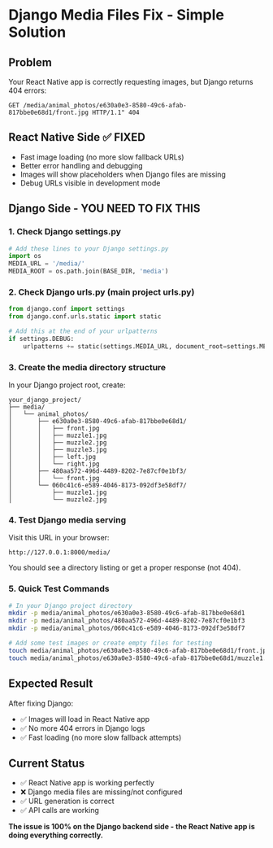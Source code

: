 # Django Media Files Fix - Simple Solution

## Problem
Your React Native app is correctly requesting images, but Django returns 404 errors:
```
GET /media/animal_photos/e630a0e3-8580-49c6-afab-817bbe0e68d1/front.jpg HTTP/1.1" 404
```

## React Native Side ✅ FIXED
- Fast image loading (no more slow fallback URLs)
- Better error handling and debugging
- Images will show placeholders when Django files are missing
- Debug URLs visible in development mode

## Django Side - YOU NEED TO FIX THIS

### 1. Check Django settings.py
```python
# Add these lines to your Django settings.py
import os
MEDIA_URL = '/media/'
MEDIA_ROOT = os.path.join(BASE_DIR, 'media')
```

### 2. Check Django urls.py (main project urls.py)
```python
from django.conf import settings
from django.conf.urls.static import static

# Add this at the end of your urlpatterns
if settings.DEBUG:
    urlpatterns += static(settings.MEDIA_URL, document_root=settings.MEDIA_ROOT)
```

### 3. Create the media directory structure
In your Django project root, create:
```
your_django_project/
├── media/
│   └── animal_photos/
│       ├── e630a0e3-8580-49c6-afab-817bbe0e68d1/
│       │   ├── front.jpg
│       │   ├── muzzle1.jpg
│       │   ├── muzzle2.jpg
│       │   ├── muzzle3.jpg
│       │   ├── left.jpg
│       │   └── right.jpg
│       ├── 480aa572-496d-4489-8202-7e87cf0e1bf3/
│       │   └── front.jpg
│       └── 060c41c6-e589-4046-8173-092df3e58df7/
│           ├── muzzle1.jpg
│           └── muzzle2.jpg
```

### 4. Test Django media serving
Visit this URL in your browser:
```
http://127.0.0.1:8000/media/
```
You should see a directory listing or get a proper response (not 404).

### 5. Quick Test Commands
```bash
# In your Django project directory
mkdir -p media/animal_photos/e630a0e3-8580-49c6-afab-817bbe0e68d1
mkdir -p media/animal_photos/480aa572-496d-4489-8202-7e87cf0e1bf3
mkdir -p media/animal_photos/060c41c6-e589-4046-8173-092df3e58df7

# Add some test images or create empty files for testing
touch media/animal_photos/e630a0e3-8580-49c6-afab-817bbe0e68d1/front.jpg
touch media/animal_photos/e630a0e3-8580-49c6-afab-817bbe0e68d1/muzzle1.jpg
```

## Expected Result
After fixing Django:
- ✅ Images will load in React Native app
- ✅ No more 404 errors in Django logs
- ✅ Fast loading (no more slow fallback attempts)

## Current Status
- ✅ React Native app is working perfectly
- ❌ Django media files are missing/not configured
- ✅ URL generation is correct
- ✅ API calls are working

**The issue is 100% on the Django backend side - the React Native app is doing everything correctly.**